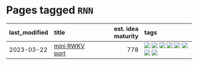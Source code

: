 # Pages tagged `RNN`

|last_modified|title|est. idea maturity|tags
|:---|:---|---:|:---|
|2023-03-22|[mini RWKV port](../rust_rwkv.md)|778|[![](https://img.shields.io/badge/tag-RNN-b7fb0)](../tags/RNN.md) [![](https://img.shields.io/badge/tag-completed-112e27)](../tags/completed.md) [![](https://img.shields.io/badge/tag-experimental-2b1421)](../tags/experimental.md) [![](https://img.shields.io/badge/tag-ggml-b25b5)](../tags/ggml.md) [![](https://img.shields.io/badge/tag-mobilenet-76bb24)](../tags/mobilenet.md) [![](https://img.shields.io/badge/tag-model_compression-496a1)](../tags/model_compression.md) [![](https://img.shields.io/badge/tag-tooling-869bd0)](../tags/tooling.md) [![](https://img.shields.io/badge/tag-wip-997e5)](../tags/wip.md)|